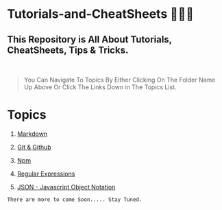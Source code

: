 # Tutorials-and-CheatSheets 🧑🏼‍💻

## **This Repository is All About Tutorials, CheatSheets, Tips & Tricks.**

<br>

> You Can Navigate To Topics By Either Clicking On The Folder Name Up Above Or Click The Links Down in The Topics List.

# Topics

1. [Markdown](https://github.com/OmarAshraf-Bombo/Tutorials-and-CheatSheets/tree/main/Markdown)

1. [Git & Github](https://github.com/OmarAshraf-Bombo/Tutorials-and-CheatSheets/tree/main/Git%20%26%20Github)

1. [Npm](https://github.com/OmarAshraf-Bombo/Tutorials-and-CheatSheets/tree/main/Npm)

1. [Regular Expressions](https://github.com/OmarAshraf-Bombo/Tutorials-and-CheatSheets/tree/main/Regular%20Expressions)

1. [JSON - Javascript Object Notation](https://github.com/OmarAshraf-Bombo/Tutorials-and-CheatSheets/tree/main/JSON)

`There are more to come Soon..... Stay Tuned.`
